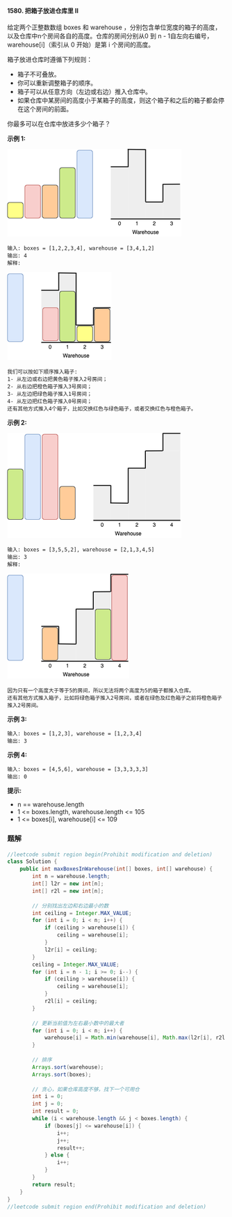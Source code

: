 #### 1580. 把箱子放进仓库里 II

给定两个正整数数组 boxes 和 warehouse ，分别包含单位宽度的箱子的高度，以及仓库中n个房间各自的高度。仓库的房间分别从0 到 n - 1自左向右编号，warehouse[i]（索引从 0 开始）是第 i 个房间的高度。

箱子放进仓库时遵循下列规则：

* 箱子不可叠放。
* 你可以重新调整箱子的顺序。
* 箱子可以从任意方向（左边或右边）推入仓库中。
* 如果仓库中某房间的高度小于某箱子的高度，则这个箱子和之后的箱子都会停在这个房间的前面。

你最多可以在仓库中放进多少个箱子？

**示例 1:**

![img](./images/把箱子放进仓库里II/1.jpg)

```shell
输入: boxes = [1,2,2,3,4], warehouse = [3,4,1,2]
输出: 4
解释:
```

![img](./images/把箱子放进仓库里II/2.jpg)

```shell
我们可以按如下顺序推入箱子:
1- 从左边或右边把黄色箱子推入2号房间；
2- 从右边把橙色箱子推入3号房间；
3- 从左边把绿色箱子推入1号房间；
4- 从左边把红色箱子推入0号房间；
还有其他方式推入4个箱子，比如交换红色与绿色箱子，或者交换红色与橙色箱子。
```

**示例 2:**

![img](./images/把箱子放进仓库里II/3.jpg)

```shell
输入: boxes = [3,5,5,2], warehouse = [2,1,3,4,5]
输出: 3
解释:
```

![img](./images/把箱子放进仓库里II/4.jpg)

```shell
因为只有一个高度大于等于5的房间，所以无法将两个高度为5的箱子都推入仓库。
还有其他方式推入箱子，比如将绿色箱子推入2号房间，或者在绿色及红色箱子之前将橙色箱子推入2号房间。
```

**示例 3:**

```shell
输入: boxes = [1,2,3], warehouse = [1,2,3,4]
输出: 3
```

**示例 4:**

```shell
输入: boxes = [4,5,6], warehouse = [3,3,3,3,3]
输出: 0
```

**提示:**

* n == warehouse.length
* 1 <= boxes.length, warehouse.length <= 105
* 1 <= boxes[i], warehouse[i] <= 109

### 题解

```java
//leetcode submit region begin(Prohibit modification and deletion)
class Solution {
    public int maxBoxesInWarehouse(int[] boxes, int[] warehouse) {
        int n = warehouse.length;
        int[] l2r = new int[n];
        int[] r2l = new int[n];

        // 分别找出左边和右边最小的数
        int ceiling = Integer.MAX_VALUE;
        for (int i = 0; i < n; i++) {
            if (ceiling > warehouse[i]) {
                ceiling = warehouse[i];
            }
            l2r[i] = ceiling;
        }
        ceiling = Integer.MAX_VALUE;
        for (int i = n - 1; i >= 0; i--) {
            if (ceiling > warehouse[i]) {
                ceiling = warehouse[i];
            }
            r2l[i] = ceiling;
        }

        // 更新当前值为左右最小数中的最大者
        for (int i = 0; i < n; i++) {
            warehouse[i] = Math.min(warehouse[i], Math.max(l2r[i], r2l[i]));
        }

        // 排序
        Arrays.sort(warehouse);
        Arrays.sort(boxes);

        // 贪心，如果仓库高度不够，找下一个可用仓
        int i = 0;
        int j = 0;
        int result = 0;
        while (i < warehouse.length && j < boxes.length) {
            if (boxes[j] <= warehouse[i]) {
                i++;
                j++;
                result++;
            } else {
                i++;
            }
        }
        return result;
    }
}
//leetcode submit region end(Prohibit modification and deletion)

```

